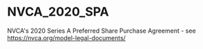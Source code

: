 # NVCA_2020_SPA
NVCA's 2020 Series A Preferred Share Purchase Agreement - see https://nvca.org/model-legal-documents/
